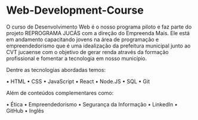 # Web-Development-Course

O curso de Desenvolvimento Web é o nosso programa piloto e faz parte do projeto REPROGRAMA JUCÁS com a direção do Empreenda Mais. Ele está em andamento capacitando jovens na área de programação e empreendedorismo que é uma idealização da prefeitura municipal junto ao CVT jucaense com o objetivo de gerar renda através da formação profissional e fomentar a tecnologia em nosso município.

Dentre as tecnologias abordadas temos:

• HTML
• CSS
• JavaScript
• React 
• Node.JS 
• SQL
• Git

Além de conteúdos complementares como:

• Ética
• Empreendedorismo
• Segurança da Informação
• LinkedIn
• GitHub
• Inglês
